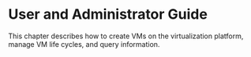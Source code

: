 # User and Administrator Guide<a name="EN-US_TOPIC_0183148724"></a>

This chapter describes how to create VMs on the virtualization platform, manage VM life cycles, and query information.


